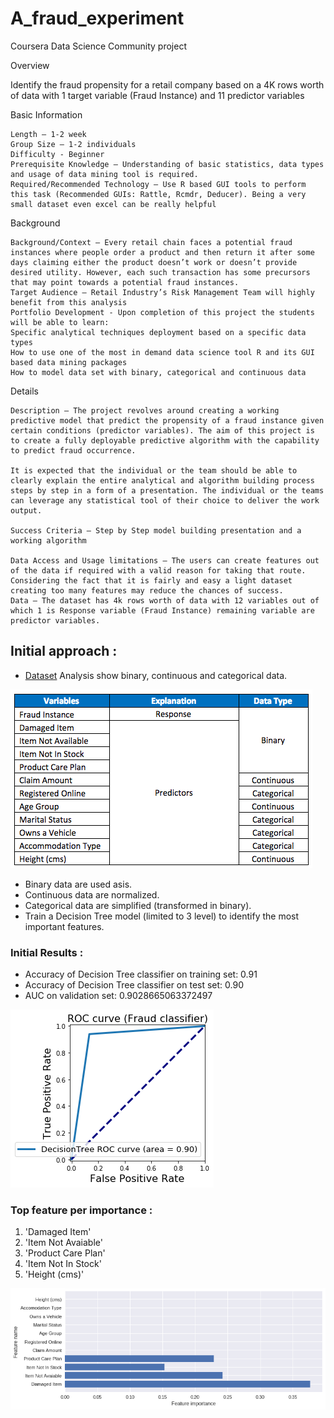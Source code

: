 # A_fraud_experiment
Coursera Data Science Community project

Overview

Identify the fraud propensity for a retail company based on a 4K rows worth of data with 1 target variable (Fraud Instance) and 11 predictor variables

Basic Information

    Length – 1-2 week
    Group Size – 1-2 individuals
    Difficulty - Beginner
    Prerequisite Knowledge – Understanding of basic statistics, data types and usage of data mining tool is required.
    Required/Recommended Technology – Use R based GUI tools to perform this task (Recommended GUIs: Rattle, Rcmdr, Deducer). Being a very small dataset even excel can be really helpful

Background

    Background/Context – Every retail chain faces a potential fraud instances where people order a product and then return it after some days claiming either the product doesn’t work or doesn’t provide desired utility. However, each such transaction has some precursors that may point towards a potential fraud instances.
    Target Audience – Retail Industry’s Risk Management Team will highly benefit from this analysis
    Portfolio Development - Upon completion of this project the students will be able to learn:
    Specific analytical techniques deployment based on a specific data types
    How to use one of the most in demand data science tool R and its GUI based data mining packages
    How to model data set with binary, categorical and continuous data

Details

    Description – The project revolves around creating a working predictive model that predict the propensity of a fraud instance given certain conditions (predictor variables). The aim of this project is to create a fully deployable predictive algorithm with the capability to predict fraud occurrence.

    It is expected that the individual or the team should be able to clearly explain the entire analytical and algorithm building process steps by step in a form of a presentation. The individual or the teams can leverage any statistical tool of their choice to deliver the work output.

    Success Criteria – Step by Step model building presentation and a working algorithm
    
    Data Access and Usage limitations – The users can create features out of the data if required with a valid reason for taking that route. Considering the fact that it is fairly and easy a light dataset creating too many features may reduce the chances of success.
    Data – The dataset has 4k rows worth of data with 12 variables out of which 1 is Response variable (Fraud Instance) remaining variable are predictor variables.

## Initial approach :

* [Dataset](https://docs.google.com/spreadsheets/d/1TufF3QBHK8RsC06V0arvF3PwN3gfz5kg5eV6BjRxEjc/edit#gid=581816440) Analysis show binary, continuous and categorical data.

![](https://github.com/experimentboy/A_fraud_experiment/blob/master/dataset.png)

* Binary data are used asis.
* Continuous data are normalized.
* Categorical data are simplified (transformed in binary).
* Train a Decision Tree model (limited to 3 level) to identify the most important features.

### Initial Results : 

* Accuracy of Decision Tree classifier on training set: 0.91
* Accuracy of Decision Tree classifier on test set: 0.90
* AUC on validation set: 0.9028665063372497

![](https://github.com/experimentboy/A_fraud_experiment/blob/master/Fraud_dt_ROC.png)

### Top feature per importance : 
1. 'Damaged Item'
1. 'Item Not Avaiable' 
1. 'Product Care Plan'
1. 'Item Not In Stock'
1. 'Height (cms)'


![](https://github.com/experimentboy/A_fraud_experiment/blob/master/feature_importance.pgn.png)





